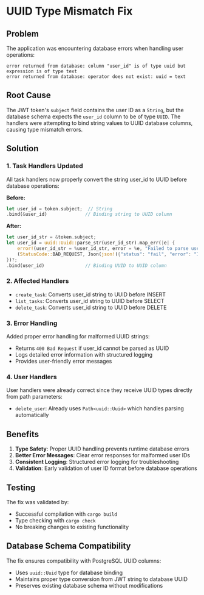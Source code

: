# UUID Type Mismatch Fix

## Problem

The application was encountering database errors when handling user operations:

```
error returned from database: column "user_id" is of type uuid but expression is of type text
error returned from database: operator does not exist: uuid = text
```

## Root Cause

The JWT token's `subject` field contains the user ID as a `String`, but the database schema expects the `user_id` column to be of type `UUID`. The handlers were attempting to bind string values to UUID database columns, causing type mismatch errors.

## Solution

### 1. Task Handlers Updated

All task handlers now properly convert the string user_id to UUID before database operations:

**Before:**
```rust
let user_id = token.subject;  // String
.bind(&user_id)              // Binding string to UUID column
```

**After:**
```rust
let user_id_str = &token.subject;
let user_id = uuid::Uuid::parse_str(user_id_str).map_err(|e| {
    error!(user_id_str = %user_id_str, error = %e, "Failed to parse user_id as UUID");
    (StatusCode::BAD_REQUEST, Json(json!({"status": "fail", "error": "Invalid user ID format"})))
})?;
.bind(user_id)               // Binding UUID to UUID column
```

### 2. Affected Handlers

- `create_task`: Converts user_id string to UUID before INSERT
- `list_tasks`: Converts user_id string to UUID before SELECT 
- `delete_task`: Converts user_id string to UUID before DELETE

### 3. Error Handling

Added proper error handling for malformed UUID strings:
- Returns `400 Bad Request` if user_id cannot be parsed as UUID
- Logs detailed error information with structured logging
- Provides user-friendly error messages

### 4. User Handlers

User handlers were already correct since they receive UUID types directly from path parameters:
- `delete_user`: Already uses `Path<uuid::Uuid>` which handles parsing automatically

## Benefits

1. **Type Safety**: Proper UUID handling prevents runtime database errors
2. **Better Error Messages**: Clear error responses for malformed user IDs  
3. **Consistent Logging**: Structured error logging for troubleshooting
4. **Validation**: Early validation of user ID format before database operations

## Testing

The fix was validated by:
- Successful compilation with `cargo build`
- Type checking with `cargo check`
- No breaking changes to existing functionality

## Database Schema Compatibility

The fix ensures compatibility with PostgreSQL UUID columns:
- Uses `uuid::Uuid` type for database binding
- Maintains proper type conversion from JWT string to database UUID
- Preserves existing database schema without modifications
